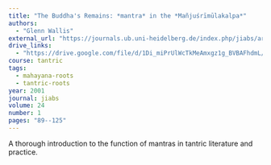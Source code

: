 ```yaml
---
title: "The Buddha's Remains: *mantra* in the *Mañjuśrīmūlakalpa*"
authors:
  - "Glenn Wallis"
external_url: "https://journals.ub.uni-heidelberg.de/index.php/jiabs/article/view/8915/2808"
drive_links:
  - "https://drive.google.com/file/d/1Di_miPrUlWcTkMeAmxgz1g_BVBAFhdmL/view?usp=drivesdk"
course: tantric
tags:
  - mahayana-roots
  - tantric-roots
year: 2001
journal: jiabs
volume: 24
number: 1
pages: "89--125"
---
```


A thorough introduction to the function of mantras in tantric literature and practice.
